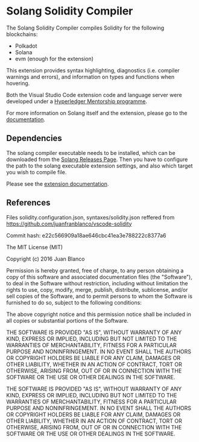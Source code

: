 # Solang Solidity Compiler

The Solang Solidity Compiler compiles Solidity for the following blockchains:

- Polkadot
- Solana
- evm (enough for the extension)

This extension provides syntax highlighting, diagnostics  (i.e. compiler warnings and errors), and information on types and functions when hovering.

Both the Visual Studio Code extension code and language server were developed under a
[Hyperledger Mentorship programme](https://wiki.hyperledger.org/display/INTERN/Create+a+new+Solidity+Language+Server+%28SLS%29+using+Solang+Compiler).

For more information on Solang itself and the extension, please go to the [documentation](https://solang.readthedocs.io/en/latest/).

## Dependencies

The solang compiler executable needs to be installed, which can be downloaded from
the [Solang Releases Page](https://github.com/hyperledger/solang/releases). Then
you have to configure the path to the solang executable extension settings, and also
which target you wish to compile file.

Please see the [extension documentation](https://solang.readthedocs.io/en/latest/extension.html).

## References

Files solidity.configuration.json, syntaxes/solidity.json reffered from https://github.com/juanfranblanco/vscode-solidity

Commit hash: e22c566909a18ae646cbc41ea3e788222c8377a6

The MIT License (MIT)

Copyright (c) 2016 Juan Blanco

Permission is hereby granted, free of charge, to any person obtaining a copy of this software and associated documentation files (the "Software"), to deal in the Software without restriction, including without limitation the rights to use, copy, modify, merge, publish, distribute, sublicense, and/or sell copies of the Software, and to permit persons to whom the Software is furnished to do so, subject to the following conditions:

The above copyright notice and this permission notice shall be included in all copies or substantial portions of the Software.

THE SOFTWARE IS PROVIDED "AS IS", WITHOUT WARRANTY OF ANY KIND, EXPRESS OR IMPLIED, INCLUDING BUT NOT LIMITED TO THE WARRANTIES OF MERCHANTABILITY, FITNESS FOR A PARTICULAR PURPOSE AND NONINFRINGEMENT. IN NO EVENT SHALL THE AUTHORS OR COPYRIGHT HOLDERS BE LIABLE FOR ANY CLAIM, DAMAGES OR OTHER LIABILITY, WHETHER IN AN ACTION OF CONTRACT, TORT OR OTHERWISE, ARISING FROM, OUT OF OR IN CONNECTION WITH THE SOFTWARE OR THE USE OR OTHER DEALINGS IN THE SOFTWARE.

THE SOFTWARE IS PROVIDED "AS IS", WITHOUT WARRANTY OF ANY KIND, EXPRESS OR
IMPLIED, INCLUDING BUT NOT LIMITED TO THE WARRANTIES OF MERCHANTABILITY,
FITNESS FOR A PARTICULAR PURPOSE AND NONINFRINGEMENT. IN NO EVENT SHALL THE
AUTHORS OR COPYRIGHT HOLDERS BE LIABLE FOR ANY CLAIM, DAMAGES OR OTHER
LIABILITY, WHETHER IN AN ACTION OF CONTRACT, TORT OR OTHERWISE, ARISING FROM,
OUT OF OR IN CONNECTION WITH THE SOFTWARE OR THE USE OR OTHER DEALINGS IN THE
SOFTWARE.
